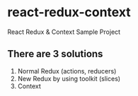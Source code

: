 # react-redux-context
React Redux &amp; Context Sample Project


## There are 3 solutions

1. Normal Redux (actions, reducers)
2. New Redux by using toolkit (slices)
3. Context
